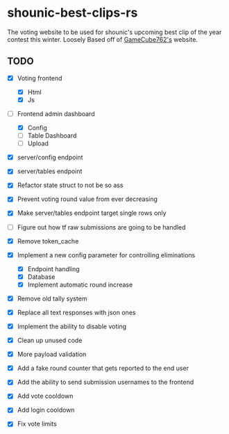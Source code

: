 # shounic-best-clips-rs

The voting website to be used for shounic's upcoming best clip of the year contest this winter. Loosely Based off of [GameCube762's](https://github.com/Gamecube762/ShounicBestClips) website. 

## TODO

- [x] Voting frontend
   - [x] Html
   - [x] Js
- [ ] Frontend admin dashboard
   - [x] Config
   - [ ] Table Dashboard
   - [ ] Upload
- [x] server/config endpoint
- [x] server/tables endpoint
- [x] Refactor state struct to not be so ass
- [x] Prevent voting round value from ever decreasing
- [x] Make server/tables endpoint target single rows only
- [ ] Figure out how tf raw submissions are going to be handled
- [x] Remove token_cache 
- [x] Implement a new config parameter for controlling eliminations
  - [x] Endpoint handling 
  - [x] Database
  - [x] Implement automatic round increase
- [x] Remove old tally system
- [x] Replace all text responses with json ones
- [x] Implement the ability to disable voting
- [x] Clean up unused code
- [x] More payload validation
- [x] Add a fake round counter that gets reported to the end user
- [x] Add the ability to send submission usernames to the frontend
- [x] Add vote cooldown
- [x] Add login cooldown
- [x] Fix vote limits

